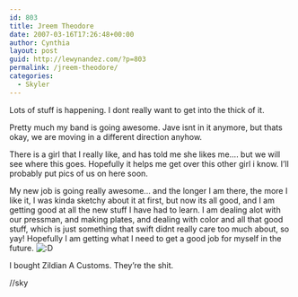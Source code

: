 ```yaml
---
id: 803
title: Jreem Theodore
date: 2007-03-16T17:26:48+00:00
author: Cynthia
layout: post
guid: http://lewynandez.com/?p=803
permalink: /jreem-theodore/
categories:
  - Skyler
---
```

Lots of stuff is happening. I dont really want to get into the thick of it.

Pretty much my band is going awesome. Jave isnt in it anymore, but thats okay, we are moving in a different direction anyhow.

There is a girl that I really like, and has told me she likes me…. but we will see where this goes. Hopefully it helps me get over this other girl i know. I’ll probably put pics of us on here soon.

My new job is going really awesome… and the longer I am there, the more I like it, I was kinda sketchy about it at first, but now its all good, and I am getting good at all the new stuff I have had to learn. I am dealing alot with our pressman, and making plates, and dealing with color and all that good stuff, which is just something that swift didnt really care too much about, so yay! Hopefully I am getting what I need to get a good job for myself in the future. <img alt=":D" src="http://i0.wp.com/web.archive.org/web/20080913021605im_/http://dryearth.com/wp-includes/images/smilies/icon_biggrin.gif?w=793" data-recalc-dims="1" />

I bought Zildian A Customs. They’re the shit.

//sky
